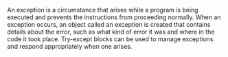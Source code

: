 An exception is a circumstance that arises while a program is being executed and prevents the instructions from proceeding normally. When an exception occurs, an object called an exception is created that contains details about the error, such as what kind of error it was and where in the code it took place. Try-except blocks can be used to manage exceptions and respond appropriately when one arises.
